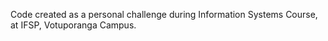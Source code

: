 Code created as a personal challenge during Information Systems Course, at IFSP, Votuporanga Campus.

